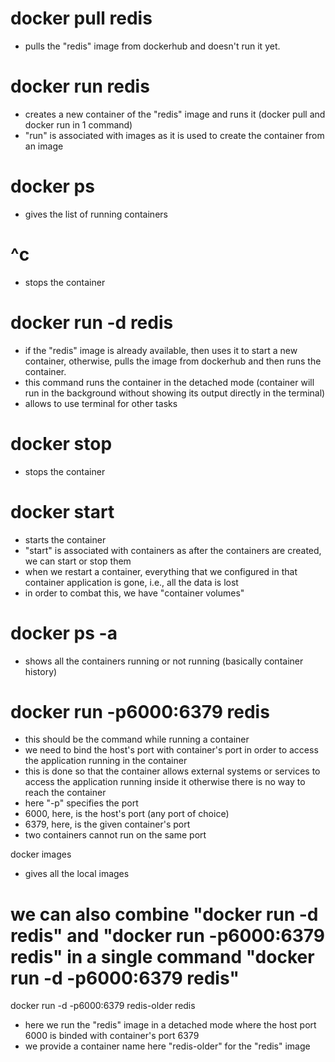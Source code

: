 # docker pull redis
- pulls the "redis" image from dockerhub and doesn't run it yet.

# docker run redis
- creates a new container of the "redis" image and runs it  (docker pull and docker run in 1 command)
- "run" is associated with images as it is used to create the container from an image

# docker ps
- gives the list of running containers

# ^c
- stops the container

# docker run -d redis
- if the "redis" image is already available, then uses it to start a new container, otherwise, pulls the image from dockerhub and then runs the container.
- this command runs the container in the detached mode (container will run in the background without showing its output directly in the terminal)
- allows to use terminal for other tasks

# docker stop <container id>
- stops the container

# docker start <container id>
- starts the container
- "start" is associated with containers as after the containers are created, we can start or stop them
- when we restart a container, everything that we configured in that container application is gone, i.e., all the data is lost
- in order to combat this, we have "container volumes"

# docker ps -a
- shows all the containers running or not running (basically container history)

# docker run -p6000:6379 redis
- this should be the command while running a container
- we need to bind the host's port with container's port in order to access the application running in the container 
- this is done so that the container allows external systems or services to access the application running inside it otherwise there is no way to reach the container
- here "-p" specifies the port
- 6000, here, is the host's port (any port of choice)
- 6379, here, is the given container's port
- two containers cannot run on the same port

docker images
- gives all the local images

# we can also combine "docker run -d redis" and "docker run -p6000:6379 redis" in a single command "docker run -d -p6000:6379 redis"

docker run -d -p6000:6379 redis-older redis
- here we run the "redis" image in a detached mode where the host port  6000 is binded with container's port 6379
- we provide a container name here "redis-older" for the "redis" image